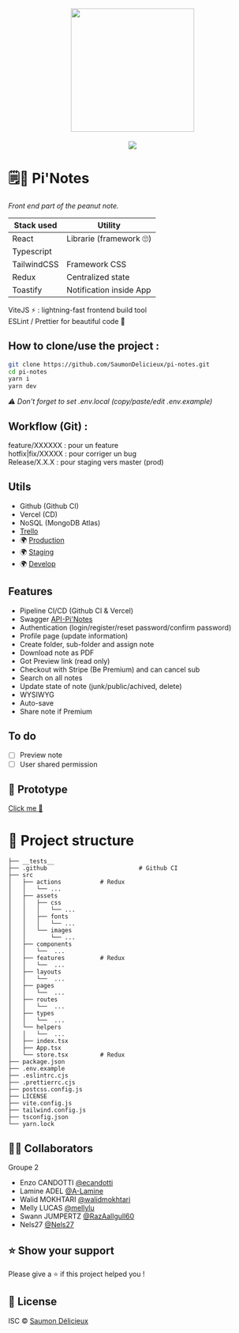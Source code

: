<h1 align="center">
    <img height="250" src="https://www.pngkey.com/png/full/435-4358013_icon-note-png-notes-icon.png">
</h1>

<p align="center">
	<a href="https://github.com/SaumonDelicieux/pi-notes/raw/master/LICENSE">
		<img src="https://img.shields.io/github/license/SaumonDelicieux/pi-notes">
	</a>
</p>

# 🗒📌 Pi'Notes

_Front end part of the peanut note._

| Stack used  | Utility                 |
| ----------- | ----------------------- |
| React       | Librarie (framework 🙄) |
| Typescript  |
| TailwindCSS | Framework CSS           |
| Redux       | Centralized state       |
| Toastify    | Notification inside App |

ViteJS ⚡️ : lightning-fast frontend build tool  
ESLint / Prettier for beautiful code 🥰

## How to clone/use the project :

```bash
git clone https://github.com/SaumonDelicieux/pi-notes.git
cd pi-notes
yarn i
yarn dev
```

_⚠️ Don't forget to set .env.local (copy/paste/edit .env.example)_

## Workflow (Git) :

feature/XXXXXX : pour un feature  
hotfix|fix/XXXXX : pour corriger un bug  
Release/X.X.X : pour staging vers master (prod)

## Utils

-   Github (Github CI)
-   Vercel (CD)
-   NoSQL (MongoDB Atlas)
-   [Trello](https://trello.com/invite/b/myE9AJBx/ATTI3e58a3f5c2450d1b5c5f1c5bc637b2144A18CF20/pi-notes)
-   🌍 [Production](https://pi-notes.vercel.app)
-   🌍 [Staging](https://pi-notes-git-staging-saumon-delicieux.vercel.app)
-   🌍 [Develop](https://pi-notes-git-develop-saumon-delicieux.vercel.app)

## Features

-   Pipeline CI/CD (Github CI & Vercel)
-   Swagger [API-Pi'Notes](https://api-pi-notes.herokuapp.com/docapi)
-   Authentication (login/register/reset password/confirm password)
-   Profile page (update information)
-   Create folder, sub-folder and assign note
-   Download note as PDF
-   Got Preview link (read only)
-   Checkout with Stripe (Be Premium) and can cancel sub
-   Search on all notes
-   Update state of note (junk/public/achived, delete)
-   WYSIWYG
-   Auto-save
-   Share note if Premium

## To do

-   [ ] Preview note
-   [ ] User shared permission

## :art: Prototype

<a target="_blank" href="https://www.figma.com/file/a7KIMzMch1pOuP1zjBYwdp/Desktop?node-id=0%3A1">Click me 👋</a>

# 🌳 Project structure

```shell
├── __tests__
├── .github                          # Github CI
├── src
│   ├── actions           # Redux
│   │   └── ...
│   ├── assets
│   │   ├── css
│   │   │   └── ...
│   │   ├── fonts
│   │   │   └── ...
│   │   └── images
│   │       └── ...
│   ├── components
│   │   └──  ...
│   ├── features          # Redux
│   │   └──  ...
│   ├── layouts
│   │   └──  ...
│   ├── pages
│   │   └──  ...
│   ├── routes
│   │   └──  ...
│   ├── types
│   │   └──  ...
│   └── helpers
│   │   └──  ...
│   ├── index.tsx
│   ├── App.tsx
│   └── store.tsx         # Redux
├── package.json
├── .env.example
├── .eslintrc.cjs
├── .prettierrc.cjs
├── postcss.config.js
├── LICENSE
├── vite.config.js
├── tailwind.config.js
├── tsconfig.json
└── yarn.lock
```

## 👯‍♂️ Collaborators
  
Groupe 2  
  
-   Enzo CANDOTTI [@ecandotti](https://github.com/ecandotti)
-   Lamine ADEL [@A-Lamine](https://github.com/A-Lamine)
-   Walid MOKHTARI [@walidmokhtari](https://github.com/walidmokhtari)
-   Melly LUCAS [@mellylu](https://github.com/mellylu)
-   Swann JUMPERTZ [@RazAallgull60](https://github.com/RazAallgull60)
-   Nels27 [@Nels27](https://github.com/Nels27)

## ⭐️ Show your support

Please give a :star: if this project helped you !

## 🪪 License

ISC © [Saumon Délicieux](https://github.com/SaumonDelicieux)
